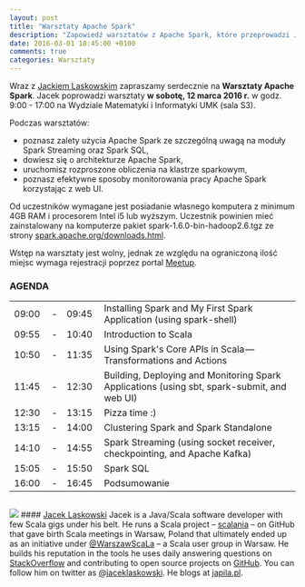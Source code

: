 ```yaml
---
layout: post
title: "Warsztaty Apache Spark"
description: "Zapowiedź warsztatów z Apache Spark, które przeprowadzi Jacek Laskowski."
date: 2016-03-01 18:45:00 +0100
comments: true
categories: Warsztaty
---
```

Wraz z <a href="https://twitter.com/jaceklaskowski" target="_blank">Jackiem Laskowskim</a> zapraszamy serdecznie na **Warsztaty Apache Spark**. Jacek poprowadzi warsztaty **w sobotę, 12 marca 2016 r.** w godz. 9:00 - 17:00 na Wydziale Matematyki i Informatyki UMK (sala S3).

Podczas warsztatów:

- poznasz zalety użycia Apache Spark ze szczególną uwagą na moduły Spark Streaming oraz Spark SQL,
- dowiesz się o architekturze Apache Spark,
- uruchomisz rozproszone obliczenia na klastrze sparkowym,
- poznasz efektywne sposoby monitorowania pracy Apache Spark korzystając z web UI.

<!--more-->

Od uczestników wymagane jest posiadanie własnego komputera z minimum 4GB RAM i procesorem Intel i5 lub wyższym. Uczestnik powinien mieć zainstalowany na komputerze pakiet spark-1.6.0-bin-hadoop2.6.tgz ze strony <a href="http://spark.apache.org/downloads.html" target="_blank">spark.apache.org/downloads.html</a>.

Wstęp na warsztaty jest wolny, jednak ze względu na ograniczoną ilość miejsc wymaga rejestracji poprzez portal <a href="http://www.meetup.com/Torun-JUG/events/229194936/" target="_blank">Meetup</a>.

### AGENDA

<table style="margin-bottom:30px;">
  <tr>
  	<td style="min-width:50px;">09:00</td>
  	<td style="min-width:10px;">-</td>
  	<td style="min-width:50px;">09:45</td>
  	<td>Installing Spark and My First Spark Application (using spark-shell)</td>
  </tr>
  <tr>
  	<td>09:55</td>
  	<td>-</td>
  	<td>10:40</td>
  	<td>Introduction to Scala</td>
  </tr>
  <tr>
  	<td>10:50</td>
  	<td>-</td>
  	<td>11:35</td>
  	<td>Using Spark's Core APIs in Scala — Transformations and Actions</td>
  </tr>
  <tr>
  	<td>11:45</td>
  	<td>-</td>
  	<td>12:30</td>
  	<td>Building, Deploying and Monitoring Spark Applications (using sbt, spark-submit, and web UI)</td>
  </tr>
  <tr>
  	<td>12:30</td>
  	<td>-</td>
  	<td>13:15</td>
  	<td>Pizza time :)</td>
  </tr>
  <tr>
  	<td>13:15</td>
  	<td>-</td>
  	<td>14:00</td>
  	<td>Clustering Spark and Spark Standalone</td>
  </tr>
  <tr>
  	<td>14:10</td>
  	<td>-</td>
  	<td>14:55</td>
  	<td>Spark Streaming (using socket receiver, checkpointing, and Apache Kafka)</td>
  </tr>
  <tr>
  	<td>15:05</td>
  	<td>-</td>
  	<td>15:50</td>
  	<td>Spark SQL</td>
  </tr>
  <tr>
  	<td>16:00</td>
  	<td>-</td>
  	<td>16:45</td>
  	<td>Podsumowanie</td>
  </tr>
</table>

<span class="clearfix"></span>

<img class="no-border speaker-face" src="{{ root_url }}/images/speakers/laskowski-jacek.jpg" />
#### <a href="https://twitter.com/jaceklaskowski" target="_blank">Jacek Laskowski</a>
Jacek is a Java/Scala software developer with few Scala gigs under his belt. He runs a Scala project – <a href="https://github.com/jaceklaskowski/scalania" target="_blank">scalania</a> – on GitHub that gave birth Scala meetings in Warsaw, Poland that ultimately ended up as an initiative under <a href="https://twitter.com/WarszawScaLa" target="_blank">@WarszawScaLa</a> – a Scala user group in Warsaw. He builds his reputation in the tools he uses daily answering questions on <a href="http://stackoverflow.com/users/1305344/jacek-laskowski" target="_blank">StackOverflow</a> and contributing to open source projects on <a href="https://github.com/jaceklaskowski" target="_blank">GitHub</a>. You can follow him on twitter as <a href="https://twitter.com/jaceklaskowski" target="_blank">@jaceklaskowski</a>. He blogs at <a href="http://japila.pl" target="_blank">japila.pl</a>.